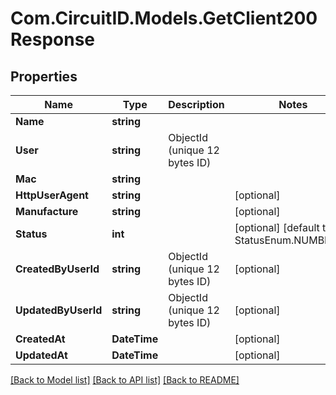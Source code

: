 
# Com.CircuitID.Models.GetClient200Response

## Properties

Name | Type | Description | Notes
------------ | ------------- | ------------- | -------------
**Name** | **string** |  | 
**User** | **string** | ObjectId (unique 12 bytes ID) | 
**Mac** | **string** |  | 
**HttpUserAgent** | **string** |  | [optional] 
**Manufacture** | **string** |  | [optional] 
**Status** | **int** |  | [optional] [default to StatusEnum.NUMBER_1]
**CreatedByUserId** | **string** | ObjectId (unique 12 bytes ID) | [optional] 
**UpdatedByUserId** | **string** | ObjectId (unique 12 bytes ID) | [optional] 
**CreatedAt** | **DateTime** |  | [optional] 
**UpdatedAt** | **DateTime** |  | [optional] 

[[Back to Model list]](../README.md#documentation-for-models)
[[Back to API list]](../README.md#documentation-for-api-endpoints)
[[Back to README]](../README.md)

